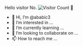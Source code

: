 Hello visitor No. ![Visitor Count](https://profile-counter.glitch.me/ababic3/count.svg) 👋

- 👋 Hi, I’m @ababic3
- 👀 I’m interested in ...
- 🌱 I’m currently learning ...
- 💞️ I’m looking to collaborate on ...
- 📫 How to reach me ...

<!---
ababic3/ababic3 is a ✨ special ✨ repository because its `README.md` (this file) appears on your GitHub profile.
You can click the Preview link to take a look at your changes.
--->

